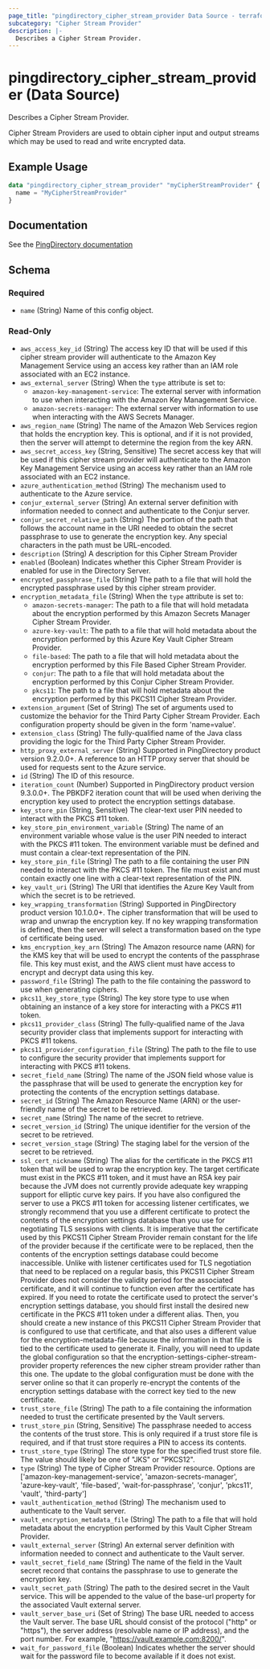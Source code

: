 ```yaml
---
page_title: "pingdirectory_cipher_stream_provider Data Source - terraform-provider-pingdirectory"
subcategory: "Cipher Stream Provider"
description: |-
  Describes a Cipher Stream Provider.
---
```


# pingdirectory_cipher_stream_provider (Data Source)

Describes a Cipher Stream Provider.

Cipher Stream Providers are used to obtain cipher input and output streams which may be used to read and write encrypted data.

## Example Usage

```terraform
data "pingdirectory_cipher_stream_provider" "myCipherStreamProvider" {
  name = "MyCipherStreamProvider"
}
```

## Documentation
See the [PingDirectory documentation](https://docs.pingidentity.com/r/en-us/pingdirectory-93/pd_sec_config_cipher_stream_provs)

<!-- schema generated by tfplugindocs -->
## Schema

### Required

- `name` (String) Name of this config object.

### Read-Only

- `aws_access_key_id` (String) The access key ID that will be used if this cipher stream provider will authenticate to the Amazon Key Management Service using an access key rather than an IAM role associated with an EC2 instance.
- `aws_external_server` (String) When the `type` attribute is set to:
  - `amazon-key-management-service`: The external server with information to use when interacting with the Amazon Key Management Service.
  - `amazon-secrets-manager`: The external server with information to use when interacting with the AWS Secrets Manager.
- `aws_region_name` (String) The name of the Amazon Web Services region that holds the encryption key. This is optional, and if it is not provided, then the server will attempt to determine the region from the key ARN.
- `aws_secret_access_key` (String, Sensitive) The secret access key that will be used if this cipher stream provider will authenticate to the Amazon Key Management Service using an access key rather than an IAM role associated with an EC2 instance.
- `azure_authentication_method` (String) The mechanism used to authenticate to the Azure service.
- `conjur_external_server` (String) An external server definition with information needed to connect and authenticate to the Conjur server.
- `conjur_secret_relative_path` (String) The portion of the path that follows the account name in the URI needed to obtain the secret passphrase to use to generate the encryption key. Any special characters in the path must be URL-encoded.
- `description` (String) A description for this Cipher Stream Provider
- `enabled` (Boolean) Indicates whether this Cipher Stream Provider is enabled for use in the Directory Server.
- `encrypted_passphrase_file` (String) The path to a file that will hold the encrypted passphrase used by this cipher stream provider.
- `encryption_metadata_file` (String) When the `type` attribute is set to:
  - `amazon-secrets-manager`: The path to a file that will hold metadata about the encryption performed by this Amazon Secrets Manager Cipher Stream Provider.
  - `azure-key-vault`: The path to a file that will hold metadata about the encryption performed by this Azure Key Vault Cipher Stream Provider.
  - `file-based`: The path to a file that will hold metadata about the encryption performed by this File Based Cipher Stream Provider.
  - `conjur`: The path to a file that will hold metadata about the encryption performed by this Conjur Cipher Stream Provider.
  - `pkcs11`: The path to a file that will hold metadata about the encryption performed by this PKCS11 Cipher Stream Provider.
- `extension_argument` (Set of String) The set of arguments used to customize the behavior for the Third Party Cipher Stream Provider. Each configuration property should be given in the form 'name=value'.
- `extension_class` (String) The fully-qualified name of the Java class providing the logic for the Third Party Cipher Stream Provider.
- `http_proxy_external_server` (String) Supported in PingDirectory product version 9.2.0.0+. A reference to an HTTP proxy server that should be used for requests sent to the Azure service.
- `id` (String) The ID of this resource.
- `iteration_count` (Number) Supported in PingDirectory product version 9.3.0.0+. The PBKDF2 iteration count that will be used when deriving the encryption key used to protect the encryption settings database.
- `key_store_pin` (String, Sensitive) The clear-text user PIN needed to interact with the PKCS #11 token.
- `key_store_pin_environment_variable` (String) The name of an environment variable whose value is the user PIN needed to interact with the PKCS #11 token. The environment variable must be defined and must contain a clear-text representation of the PIN.
- `key_store_pin_file` (String) The path to a file containing the user PIN needed to interact with the PKCS #11 token. The file must exist and must contain exactly one line with a clear-text representation of the PIN.
- `key_vault_uri` (String) The URI that identifies the Azure Key Vault from which the secret is to be retrieved.
- `key_wrapping_transformation` (String) Supported in PingDirectory product version 10.1.0.0+. The cipher transformation that will be used to wrap and unwrap the encryption key. If no key wrapping transformation is defined, then the server will select a transformation based on the type of certificate being used.
- `kms_encryption_key_arn` (String) The Amazon resource name (ARN) for the KMS key that will be used to encrypt the contents of the passphrase file. This key must exist, and the AWS client must have access to encrypt and decrypt data using this key.
- `password_file` (String) The path to the file containing the password to use when generating ciphers.
- `pkcs11_key_store_type` (String) The key store type to use when obtaining an instance of a key store for interacting with a PKCS #11 token.
- `pkcs11_provider_class` (String) The fully-qualified name of the Java security provider class that implements support for interacting with PKCS #11 tokens.
- `pkcs11_provider_configuration_file` (String) The path to the file to use to configure the security provider that implements support for interacting with PKCS #11 tokens.
- `secret_field_name` (String) The name of the JSON field whose value is the passphrase that will be used to generate the encryption key for protecting the contents of the encryption settings database.
- `secret_id` (String) The Amazon Resource Name (ARN) or the user-friendly name of the secret to be retrieved.
- `secret_name` (String) The name of the secret to retrieve.
- `secret_version_id` (String) The unique identifier for the version of the secret to be retrieved.
- `secret_version_stage` (String) The staging label for the version of the secret to be retrieved.
- `ssl_cert_nickname` (String) The alias for the certificate in the PKCS #11 token that will be used to wrap the encryption key. The target certificate must exist in the PKCS #11 token, and it must have an RSA key pair because the JVM does not currently provide adequate key wrapping support for elliptic curve key pairs.  If you have also configured the server to use a PKCS #11 token for accessing listener certificates, we strongly recommend that you use a different certificate to protect the contents of the encryption settings database than you use for negotiating TLS sessions with clients. It is imperative that the certificate used by this PKCS11 Cipher Stream Provider remain constant for the life of the provider because if the certificate were to be replaced, then the contents of the encryption settings database could become inaccessible. Unlike with listener certificates used for TLS negotiation that need to be replaced on a regular basis, this PKCS11 Cipher Stream Provider does not consider the validity period for the associated certificate, and it will continue to function even after the certificate has expired.  If you need to rotate the certificate used to protect the server's encryption settings database, you should first install the desired new certificate in the PKCS #11 token under a different alias. Then, you should create a new instance of this PKCS11 Cipher Stream Provider that is configured to use that certificate, and that also uses a different value for the encryption-metadata-file because the information in that file is tied to the certificate used to generate it. Finally, you will need to update the global configuration so that the encryption-settings-cipher-stream-provider property references the new cipher stream provider rather than this one. The update to the global configuration must be done with the server online so that it can properly re-encrypt the contents of the encryption settings database with the correct key tied to the new certificate.
- `trust_store_file` (String) The path to a file containing the information needed to trust the certificate presented by the Vault servers.
- `trust_store_pin` (String, Sensitive) The passphrase needed to access the contents of the trust store. This is only required if a trust store file is required, and if that trust store requires a PIN to access its contents.
- `trust_store_type` (String) The store type for the specified trust store file. The value should likely be one of "JKS" or "PKCS12".
- `type` (String) The type of Cipher Stream Provider resource. Options are ['amazon-key-management-service', 'amazon-secrets-manager', 'azure-key-vault', 'file-based', 'wait-for-passphrase', 'conjur', 'pkcs11', 'vault', 'third-party']
- `vault_authentication_method` (String) The mechanism used to authenticate to the Vault server.
- `vault_encryption_metadata_file` (String) The path to a file that will hold metadata about the encryption performed by this Vault Cipher Stream Provider.
- `vault_external_server` (String) An external server definition with information needed to connect and authenticate to the Vault server.
- `vault_secret_field_name` (String) The name of the field in the Vault secret record that contains the passphrase to use to generate the encryption key.
- `vault_secret_path` (String) The path to the desired secret in the Vault service. This will be appended to the value of the base-url property for the associated Vault external server.
- `vault_server_base_uri` (Set of String) The base URL needed to access the Vault server. The base URL should consist of the protocol ("http" or "https"), the server address (resolvable name or IP address), and the port number. For example, "https://vault.example.com:8200/".
- `wait_for_password_file` (Boolean) Indicates whether the server should wait for the password file to become available if it does not exist.


